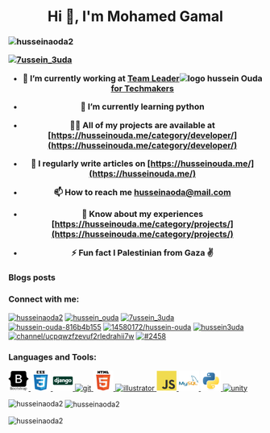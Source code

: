 
<h1 align="center">Hi 👋, I'm Mohamed Gamal</h1>
<h3 align="center"Software engineer.</h3>

<p align="left"> <img src="https://komarev.com/ghpvc/?username=husseinaoda2&label=Profile%20views&color=0e75b6&style=flat" alt="husseinaoda2" /> </p>

<p align="left"> <a href="https://twitter.com/7ussein_3uda" target="blank"><img src="https://img.shields.io/twitter/follow/7ussein_3uda?logo=twitter&style=for-the-badge" alt="7ussein_3uda" /></a> </p>

<p align="left"> <img src="https://husseinouda.me/wp-content/uploads/2021/01/Hussein.png" align="right" alt="logo hussein Ouda" /> </p>


- 🔭 I’m currently working at [Team Leader for Techmakers](https://techmakers.tech/)

- 🌱 I’m currently learning **python**

- 👨‍💻 All of my projects are available at [https://husseinouda.me/category/developer/](https://husseinouda.me/category/developer/)

- 📝 I regularly write articles on [https://husseinouda.me/](https://husseinouda.me/)

- 📫 How to reach me **husseinaoda@mail.com**

- 📄 Know about my experiences [https://husseinouda.me/category/projects/](https://husseinouda.me/category/projects/)

- ⚡ Fun fact **I Palestinian from Gaza ✌️**

### Blogs posts
<!-- BLOG-POST-LIST:START -->
<!-- BLOG-POST-LIST:END -->

<h3 align="left">Connect with me:</h3>
<p align="left">
<a href="https://codepen.io/husseinaoda2" target="blank"><img align="center" src="https://raw.githubusercontent.com/rahuldkjain/github-profile-readme-generator/master/src/images/icons/Social/codepen.svg" alt="husseinaoda2" height="30" width="40" /></a>
<a href="https://dev.to/hussein_ouda" target="blank"><img align="center" src="https://raw.githubusercontent.com/rahuldkjain/github-profile-readme-generator/master/src/images/icons/Social/devto.svg" alt="hussein_ouda" height="30" width="40" /></a>
<a href="https://twitter.com/7ussein_3uda" target="blank"><img align="center" src="https://raw.githubusercontent.com/rahuldkjain/github-profile-readme-generator/master/src/images/icons/Social/twitter.svg" alt="7ussein_3uda" height="30" width="40" /></a>
<a href="https://linkedin.com/in/hussein-ouda-816b4b155" target="blank"><img align="center" src="https://raw.githubusercontent.com/rahuldkjain/github-profile-readme-generator/master/src/images/icons/Social/linked-in-alt.svg" alt="hussein-ouda-816b4b155" height="30" width="40" /></a>
<a href="https://stackoverflow.com/users/14580172/hussein-ouda" target="blank"><img align="center" src="https://raw.githubusercontent.com/rahuldkjain/github-profile-readme-generator/master/src/images/icons/Social/stack-overflow.svg" alt="14580172/hussein-ouda" height="30" width="40" /></a>
<a href="https://fb.com/hussein3uda" target="blank"><img align="center" src="https://raw.githubusercontent.com/rahuldkjain/github-profile-readme-generator/master/src/images/icons/Social/facebook.svg" alt="hussein3uda" height="30" width="40" /></a>
<a href="https://www.youtube.com/channel/UCpQWZfZeVUF2rleDrahii7w/videos" target="blank"><img align="center" src="https://raw.githubusercontent.com/rahuldkjain/github-profile-readme-generator/master/src/images/icons/Social/youtube.svg" alt="channel/ucpqwzfzevuf2rledrahii7w" height="30" width="40" /></a>
<a href="https://discord.gg/#2458" target="blank"><img align="center" src="https://raw.githubusercontent.com/rahuldkjain/github-profile-readme-generator/master/src/images/icons/Social/discord.svg" alt="#2458" height="30" width="40" /></a>
</p>

<h3 align="left">Languages and Tools:</h3>
<p align="left"> <a href="https://getbootstrap.com" target="_blank" rel="noreferrer"> <img src="https://raw.githubusercontent.com/devicons/devicon/master/icons/bootstrap/bootstrap-plain-wordmark.svg" alt="bootstrap" width="40" height="40"/> </a> <a href="https://www.w3schools.com/css/" target="_blank" rel="noreferrer"> <img src="https://raw.githubusercontent.com/devicons/devicon/master/icons/css3/css3-original-wordmark.svg" alt="css3" width="40" height="40"/> </a> <a href="https://www.djangoproject.com/" target="_blank" rel="noreferrer"> <img src="https://raw.githubusercontent.com/devicons/devicon/master/icons/django/django-original.svg" alt="django" width="40" height="40"/> </a> <a href="https://git-scm.com/" target="_blank" rel="noreferrer"> <img src="https://www.vectorlogo.zone/logos/git-scm/git-scm-icon.svg" alt="git" width="40" height="40"/> </a> <a href="https://www.w3.org/html/" target="_blank" rel="noreferrer"> <img src="https://raw.githubusercontent.com/devicons/devicon/master/icons/html5/html5-original-wordmark.svg" alt="html5" width="40" height="40"/> </a> <a href="https://www.adobe.com/in/products/illustrator.html" target="_blank" rel="noreferrer"> <img src="https://www.vectorlogo.zone/logos/adobe_illustrator/adobe_illustrator-icon.svg" alt="illustrator" width="40" height="40"/> </a> <a href="https://developer.mozilla.org/en-US/docs/Web/JavaScript" target="_blank" rel="noreferrer"> <img src="https://raw.githubusercontent.com/devicons/devicon/master/icons/javascript/javascript-original.svg" alt="javascript" width="40" height="40"/> </a> <a href="https://www.mysql.com/" target="_blank" rel="noreferrer"> <img src="https://raw.githubusercontent.com/devicons/devicon/master/icons/mysql/mysql-original-wordmark.svg" alt="mysql" width="40" height="40"/> </a> <a href="https://www.python.org" target="_blank" rel="noreferrer"> <img src="https://raw.githubusercontent.com/devicons/devicon/master/icons/python/python-original.svg" alt="python" width="40" height="40"/> </a> <a href="https://unity.com/" target="_blank" rel="noreferrer"> <img src="https://www.vectorlogo.zone/logos/unity3d/unity3d-icon.svg" alt="unity" width="40" height="40"/> </a> </p>

<p><img align="left" src="https://github-readme-stats.vercel.app/api/top-langs?username=husseinaoda2&show_icons=true&locale=en&layout=compact" alt="husseinaoda2" /></p>

<p>&nbsp;<img align="center" src="https://github-readme-stats.vercel.app/api?username=husseinaoda2&show_icons=true&locale=en" alt="husseinaoda2" /></p>

<p><img align="center" src="https://github-readme-streak-stats.herokuapp.com/?user=husseinaoda2&" alt="husseinaoda2" /></p>
